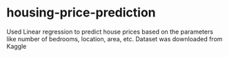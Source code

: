 # housing-price-prediction
Used Linear regression to predict house prices based on the parameters like number of bedrooms, location, area, etc. Dataset was downloaded from Kaggle 
